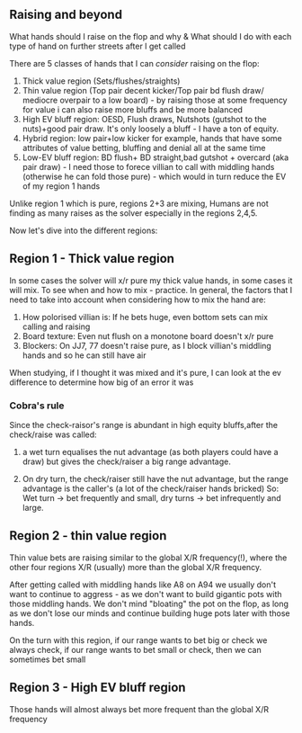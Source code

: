 ## Raising and beyond

What hands should I raise on the flop and why & What should I do with each type of hand on further streets after I get called

There are 5 classes of hands that I can *consider* raising on the flop:
1. Thick value region (Sets/flushes/straights)
2. Thin value region (Top pair decent kicker/Top pair bd flush draw/ mediocre overpair to a low board) - by raising those at some frequency for value i can also raise more bluffs and be more balanced
3. High EV bluff region: OESD, Flush draws, Nutshots (gutshot to the nuts)+good pair draw. It's only loosely a bluff - I have a ton of equity.
4. Hybrid region: low pair+low kicker for example, hands that have some attributes of value betting, bluffing and denial all at the same time 
5. Low-EV bluff region: BD flush+ BD straight,bad gutshot + overcard (aka pair draw) - I need those to forece villian to call with middling hands (otherwise he can fold those pure) - which would in turn reduce the EV of my region 1 hands


Unlike region 1 which is pure, regions  2+3 are mixing,
Humans are not finding as many raises as the solver especially in the regions 2,4,5.

Now let's dive into the different regions:

## Region 1 - Thick value region

In some cases the solver will x/r pure my thick value hands, in some cases it will mix. To see when and how to mix - practice. In general, the factors that I need to take into account when considering how to mix the hand are:
1. How polorised villian is: If he bets huge, even bottom sets can mix calling and raising
2. Board texture: Even nut flush on a monotone board doesn't x/r pure
3. Blockers: On JJ7, 77 doesn't raise pure, as I block villian's middling hands and so he can still have air

When studying, if I thought it was mixed and it's pure, I can look at the ev difference to determine how big of an error it was

### Cobra's rule
 Since the check-raisor's range is abundant in high equity bluffs,after the check/raise was called:

1. a wet turn equalises the nut advantage (as both players could have a draw) but gives the check/raiser a big range advantage.

2. On dry turn, the check/raiser still have the nut advantage, but the range advantage is  the caller's (a lot of the check/raiser hands bricked)
So: Wet turn -> bet frequently and small, dry turns -> bet infrequently and large. 

## Region 2 - thin value region

Thin value bets are raising similar to the global X/R frequency(!), where the other four regions X/R (usually) more than the global X/R frequency.


After getting called with middling hands like A8 on A94 we usually don't want to continue to aggress - as we don't want to build gigantic pots with those middling hands. We don't mind "bloating" the pot on the flop, as long as we don't lose our minds and continue building huge pots later with those hands.

On the turn with this region, if our range wants to bet big or check we always check, if our range wants to bet small or check, then we can sometimes bet small


## Region 3 - High EV bluff region
Those hands will almost always bet more frequent than the global X/R frequency

